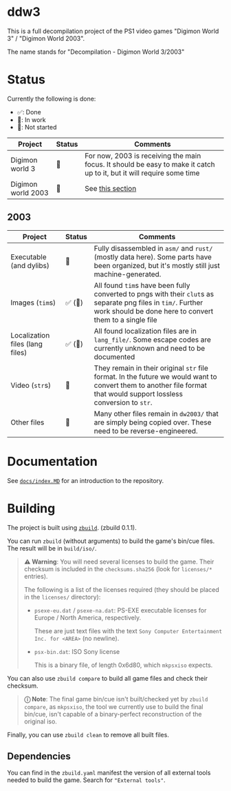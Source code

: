 # ddw3

This is a full decompilation project of the PS1 video games "Digimon World 3" / "Digimon World 2003".

The name stands for "Decompilation - Digimon World 3/2003"

# Status

Currently the following is done:

- ✅: Done
- 🚧: In work
- 🛑: Not started

| Project            | Status | Comments                                                                                                              |
| ------------------ | ------ | --------------------------------------------------------------------------------------------------------------------- |
| Digimon world 3    | 🛑     | For now, 2003 is receiving the main focus. It should be easy to make it catch up to it, but it will require some time |
| Digimon world 2003 | 🚧     | See [this section](#2003)                                                                                             |

## 2003

| Project                         | Status  | Comments                                                                                                                                                                 |
| ------------------------------- | ------- | ------------------------------------------------------------------------------------------------------------------------------------------------------------------------ |
| Executable (and dylibs)         | 🚧      | Fully disassembled in `asm/` and `rust/` (mostly data here). Some parts have been organized, but it's mostly still just machine-generated.                               |
| Images (`tim`s)                 | ✅ (🚧) | All found `tim`s have been fully converted to pngs with their `clut`s as separate png files in `tim/`. Further work should be done here to convert them to a single file |
| Localization files (lang files) | ✅ (🚧) | All found localization files are in `lang_file/`. Some escape codes are currently unknown and need to be documented                                                      |
| Video (`str`s)                  | 🛑      | They remain in their original `str` file format. In the future we would want to convert them to another file format that would support lossless conversion to `str`.     |
| Other files                     | 🛑      | Many other files remain in `dw2003/` that are simply being copied over. These need to be reverse-engineered.                                                             |

# Documentation

See [`docs/index.MD`](docs/index.md) for an introduction to the repository.

# Building

The project is built using [`zbuild`](https://github.com/Zenithsiz/zbuild). (zbuild 0.1.1).

You can run `zbuild` (without arguments) to build the game's bin/cue files. The result will be in `build/iso/`.

> **⚠ Warning**: You will need several licenses to build the game. Their checksum is included
> in the `checksums.sha256` (look for `licenses/*` entries).
>
> The following is a list
> of the licenses required (they should be placed in the `licenses/` directory):
>
> - `psexe-eu.dat` / `psexe-na.dat`: PS-EXE executable licenses for Europe / North America, respectively.
>
>   These are just text files with the text `Sony Computer Entertainment Inc. for <AREA>` (no newline).
>
> - `psx-bin.dat`: ISO Sony license
>
>   This is a binary file, of length 0x6d80, which `mkpsxiso` expects.

You can also use `zbuild compare` to build all game files and check their checksum.

> **ⓘ Note**: The final game bin/cue isn't built/checked yet by `zbuild compare`, as `mkpsxiso`,
> the tool we currently use to build the final bin/cue, isn't capable of a binary-perfect
> reconstruction of the original iso.

Finally, you can use `zbuild clean` to remove all built files.

## Dependencies

You can find in the `zbuild.yaml` manifest the version of all external
tools needed to build the game. Search for `"External tools"`.
